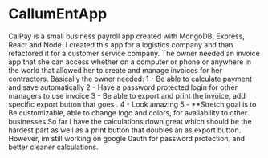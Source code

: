 # CallumEntApp
CalPay is a small business payroll app created with MongoDB, Express, React and Node. I created this app for a logistics company and than refactored it for a customer service company.
The owner needed an invoice app that she can access whether on a computer or phone or anywhere in the world that allowed her to create and manage invoices for her contractors.
Basically the owner needed: 
1 - Be able to calculate payment and save automatically
2 - Have a password protected login for other managers to use invoice
3 - Be able to export and print the invoice, add specific export button that goes .
4 - Look amazing
5 - **Stretch goal is to Be customizable, able to change logo and colors, for availability to other businesses
So far I have the calculations down great which should be the hardest part as well as a print button that doubles an as export button. However, im still working on google 0auth for password protection, and better cleaner calculations.
